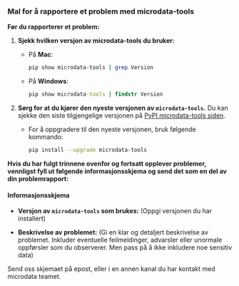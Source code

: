 ### Mal for å rapportere et problem med microdata-tools

**Før du rapporterer et problem:**

1. **Sjekk hvilken versjon av microdata-tools du bruker:**
   - På **Mac**:
     ```sh
     pip show microdata-tools | grep Version
     ```
   - På **Windows**:
     ```cmd
     pip show microdata-tools | findstr Version
     ```

2. **Sørg for at du kjører den nyeste versjonen av `microdata-tools`.** Du kan sjekke den siste tilgjengelige versjonen på [PyPI microdata-tools siden](https://pypi.org/project/microdata-tools/).

   - For å oppgradere til den nyeste versjonen, bruk følgende kommando:
     ```sh
     pip install --upgrade microdata-tools
     ```

**Hvis du har fulgt trinnene ovenfor og fortsatt opplever problemer, vennligst fyll ut følgende informasjonsskjema og send det som en del av din problemrapport:**

#### Informasjonsskjema

- **Versjon av `microdata-tools` som brukes:**
  (Oppgi versjonen du har installert)

- **Beskrivelse av problemet:**
  (Gi en klar og detaljert beskrivelse av problemet. Inkluder eventuelle feilmeldinger, advarsler eller unormale oppførsler som du observerer.
  Men pass på å ikke inkludere noe sensitiv data)

Send oss skjemaet på epost, eller i en annen kanal du har kontakt med microdata teamet.

